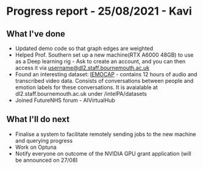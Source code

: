 # Progress report - 25/08/2021 - Kavi

## What I've done

- Updated demo code so that graph edges are weighted
- Helped Prof. Southern set up a new machine(RTX A6000 48GB) to use as a Deep learning rig - Ask to create an account, and you can then access it via username@dl2.staff.bournemouth.ac.uk
- Found an interesting dataset: [IEMOCAP](https://sail.usc.edu/iemocap/index.html) - contains 12 hours of audio and transcribed video data. Consists of conversations between people and emotion labels for these conversations. It is avaialable at dl2.staff.bournemouth.ac.uk under /intelPA/datasets
- Joined FutureNHS forum - AIVirtualHub


## What I'll do next
- Finalise a system to facilitate remotely sending jobs to the new machine and querying progress 
- Work on Optuna
- Notify everyone on outcome of the NVIDIA GPU grant application (will be announced on 27/08)